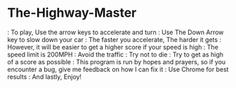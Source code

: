 # The-Highway-Master
: To play, Use the arrow keys to accelerate and turn
: Use The Down Arrow key to slow down your car
: The faster you accelerate, The harder it gets
: However, it will be easier to get a higher score if your speed is high
: The speed limit is 200MPH
: Avoid the traffic 
: Try not to die
: Try to get as high of a score as possible 
: This program is run by hopes and prayers, so if you encounter a bug, give me feedback on how I can fix it
: Use Chrome for best results 
: And lastly, Enjoy!
